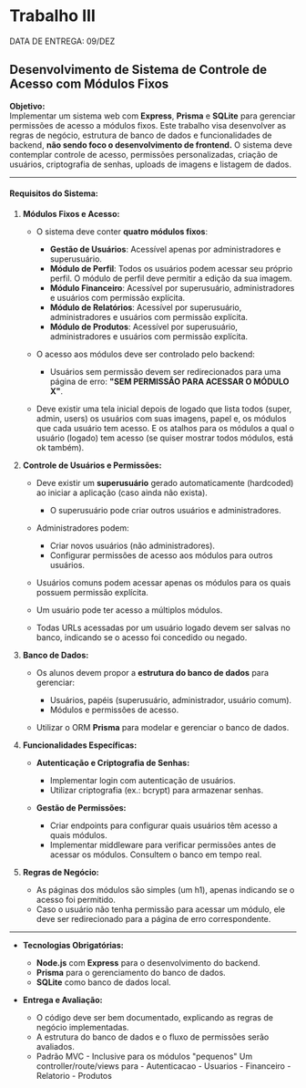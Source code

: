 # Trabalho III

DATA DE ENTREGA: 09/DEZ


## Desenvolvimento de Sistema de Controle de Acesso com Módulos Fixos

**Objetivo:**  
Implementar um sistema web com **Express**, **Prisma** e **SQLite** para gerenciar permissões de acesso a módulos fixos. Este trabalho visa desenvolver as regras de negócio, estrutura de banco de dados e funcionalidades de backend, **não sendo foco o desenvolvimento de frontend.** O sistema deve contemplar controle de acesso, permissões personalizadas, criação de usuários, criptografia de senhas, uploads de imagens e listagem de dados.

---

#### **Requisitos do Sistema:**

1. **Módulos Fixos e Acesso:**
   - O sistema deve conter **quatro módulos fixos**:
     - **Gestão de Usuários**: Acessível apenas por administradores e superusuário.
     - **Módulo de Perfil**: Todos os usuários podem acessar seu próprio perfil. O módulo de perfil deve permitir a edição da sua imagem.
     - **Módulo Financeiro**: Acessível por superusuário, administradores e usuários com permissão explícita.
     - **Módulo de Relatórios**: Acessível por superusuário, administradores e usuários com permissão explícita.
     - **Módulo de Produtos**: Acessível por superusuário, administradores e usuários com permissão explícita.

   - O acesso aos módulos deve ser controlado pelo backend:
     - Usuários sem permissão devem ser redirecionados para uma página de erro: **"SEM PERMISSÃO PARA ACESSAR O MÓDULO X"**.

   - Deve existir uma tela inicial depois de logado que lista todos (super, admin, users) os usuários com suas imagens, papel e, os módulos que cada usuário tem acesso. E os atalhos para os módulos a qual o usuário (logado) tem acesso (se quiser mostrar todos módulos, está ok também).

2. **Controle de Usuários e Permissões:**
   - Deve existir um **superusuário** gerado automaticamente (hardcoded) ao iniciar a aplicação (caso ainda não exista).
     - O superusuário pode criar outros usuários e administradores.
   - Administradores podem:
     - Criar novos usuários (não administradores).
     - Configurar permissões de acesso aos módulos para outros usuários.
   - Usuários comuns podem acessar apenas os módulos para os quais possuem permissão explícita.
   - Um usuário pode ter acesso a múltiplos módulos.

   - Todas URLs acessadas por um usuário logado devem ser salvas no banco, indicando se o acesso foi concedido ou negado.

   

3. **Banco de Dados:**
   - Os alunos devem propor a **estrutura do banco de dados** para gerenciar:
     - Usuários, papéis (superusuário, administrador, usuário comum).
     - Módulos e permissões de acesso.
   
   - Utilizar o ORM **Prisma** para modelar e gerenciar o banco de dados.

4. **Funcionalidades Específicas:**
   - **Autenticação e Criptografia de Senhas:**
     - Implementar login com autenticação de usuários.
     - Utilizar criptografia (ex.: bcrypt) para armazenar senhas.
   
   - **Gestão de Permissões:**
     - Criar endpoints para configurar quais usuários têm acesso a quais módulos.
     - Implementar middleware para verificar permissões antes de acessar os módulos. Consultem o banco em tempo real.

5. **Regras de Negócio:**
   - As páginas dos módulos são simples (um h1), apenas indicando se o acesso foi permitido.
   - Caso o usuário não tenha permissão para acessar um módulo, ele deve ser redirecionado para a página de erro correspondente.

---

- **Tecnologias Obrigatórias:**
  - **Node.js** com **Express** para o desenvolvimento do backend.
  - **Prisma** para o gerenciamento do banco de dados.
  - **SQLite** como banco de dados local.

- **Entrega e Avaliação:**
  - O código deve ser bem documentado, explicando as regras de negócio implementadas.
  - A estrutura do banco de dados e o fluxo de permissões serão avaliados.
  - Padrão MVC - Inclusive para os módulos "pequenos"
    Um controller/route/views para 
        - Autenticacao
        - Usuarios
        - Financeiro
        - Relatorio
        - Produtos
